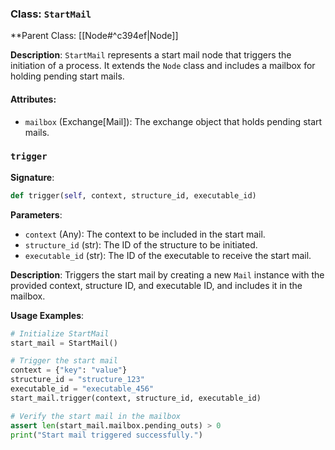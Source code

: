 
### Class: `StartMail`

**Parent Class: [[Node#^c394ef|Node]]

**Description**:
`StartMail` represents a start mail node that triggers the initiation of a process. It extends the `Node` class and includes a mailbox for holding pending start mails.

#### Attributes:
- `mailbox` (Exchange[Mail]): The exchange object that holds pending start mails.

### `trigger`

**Signature**:
```python
def trigger(self, context, structure_id, executable_id)
```

**Parameters**:
- `context` (Any): The context to be included in the start mail.
- `structure_id` (str): The ID of the structure to be initiated.
- `executable_id` (str): The ID of the executable to receive the start mail.

**Description**:
Triggers the start mail by creating a new `Mail` instance with the provided context, structure ID, and executable ID, and includes it in the mailbox.

**Usage Examples**:
```python
# Initialize StartMail
start_mail = StartMail()

# Trigger the start mail
context = {"key": "value"}
structure_id = "structure_123"
executable_id = "executable_456"
start_mail.trigger(context, structure_id, executable_id)

# Verify the start mail in the mailbox
assert len(start_mail.mailbox.pending_outs) > 0
print("Start mail triggered successfully.")
```
